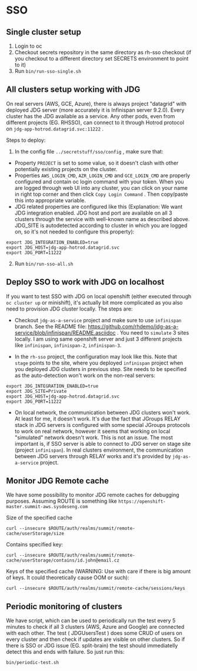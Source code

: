SSO
===


Single cluster setup
--------------------

1. Login to oc
2. Checkout secrets repository in the same directory as rh-sso checkout (if you checkout to a different directory set
   SECRETS environment to point to it)
3. Run `bin/run-sso-single.sh`


All clusters setup working with JDG
-----------------------------------
On real servers (AWS, GCE, Azure), there is always project "datagrid" with deployed JDG server (more accurately
it is Infinispan server 9.2.0). Every cluster has the JDG available as a service. Any other pods, even from different 
projects (EG. RHSSO), can connect to it through Hotrod protocol on `jdg-app-hotrod.datagrid.svc:11222` .

Steps to deploy:
1. In the config file `../secretstuff/sso/config` , make sure that:
* Property `PROJECT` is set to some value, so it doesn't clash with other potentially existing projects 
on the cluster.
* Properties `AWS_LOGIN_CMD`, `AZR_LOGIN_CMD` and `GCE_LOGIN_CMD` are properly configured and contain oc login command
with your token. When you are logged through web UI into any cluster, you can click on your name in right top 
corner and then click `Copy Login Command` . Then copy/paste this into appropriate variable. 
* JDG related properties are configured like this (Explanation: We want JDG integration enabled. JDG host and port 
are available on all 3 clusters through the service with well-known name as described above. JDG_SITE is autodetected
according to cluster in which you are logged on, so it's not needed to configure this property):

```
export JDG_INTEGRATION_ENABLED=true
export JDG_HOST=jdg-app-hotrod.datagrid.svc
export JDG_PORT=11222
```

2. Run `bin/run-sso-all.sh`


Deploy SSO to work with JDG on localhost
----------------------------------------
If you want to test SSO with JDG on local openshift (either executed through `oc cluster up` or minishift), 
it's actually bit more complicated as you also need to provision JDG cluster locally. The steps are:
* Checkout `jdg-as-a-service` project and make sure to use `infinispan` branch. 
See the README file: https://github.com/rhdemo/jdg-as-a-service/blob/infinispan/README.asciidoc . You need 
to `simulate` 3 sites locally. I am using same openshift server and just 3 different projects like `infinispan`, `infinispan-2`, `infinispan-3`.

* In the `rh-sso` project, the configuration may look like this. Note that `stage` points to the site, where you deployed `infinispan` project
when you deployed JDG clusters in previous step. Site needs to be specified as the auto-detection won't work on the non-real servers:

```
export JDG_INTEGRATION_ENABLED=true
export JDG_SITE=Private
export JDG_HOST=jdg-app-hotrod.datagrid.svc
export JDG_PORT=11222
```
* On local network, the communication between JDG clusters won't work. At least for me, it doesn't work. It's due the fact that JGroups RELAY
stack in JDG servers is configured with some special JGroups protocols to work on real network, however it seems that working on local "simulated"
network doesn't work. This is not an issue. The most important is, if SSO server is able to connect to JDG server on stage site (project `infinispan`).
In real clusters environment, the communication between JDG servers through RELAY works and it's provided by `jdg-as-a-service` project.

Monitor JDG Remote cache
------------------------
We have some possibility to monitor JDG remote caches for debugging purposes. 
Assuming ROUTE is something like `https://openshift-master.summit-aws.sysdeseng.com`

Size of the specified cache
```
curl --insecure $ROUTE/auth/realms/summit/remote-cache/userStorage/size
```

Contains specified key:
```
curl --insecure $ROUTE/auth/realms/summit/remote-cache/userStorage/contains/id.john@email.cz
```

Keys of the specified cache (WARNING: Use with care if there is big amount of keys. 
It could theoretically cause OOM or such):
```
curl --insecure $ROUTE/auth/realms/summit/remote-cache/sessions/keys
```

Periodic monitoring of clusters
-------------------------------
We have script, which can be used to periodically run the test every 5 minutes to check if all 3 clusters 
(AWS, Azure and Google) are connected with each other. The test ( JDGUsersTest ) does some CRUD
of users on every cluster and then check if updates are visible on other clusters. So if there is 
SSO or JDG issue (EG. split-brain) the test should immediatelly detect this and ends with failure.
So just run this:

```
bin/periodic-test.sh
```



  
   

